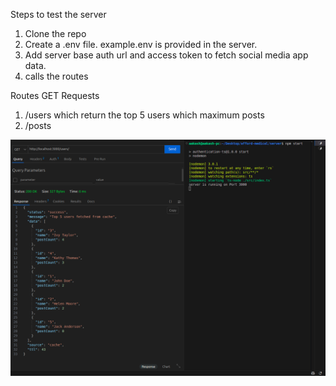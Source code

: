 Steps to test the server 

1. Clone the repo 
2. Create a .env file. example.env is provided in the server.
3. Add server base auth url and access token to fetch social media app data.
4. calls the routes

Routes 
GET Requests
1. /users which return the top 5 users which maximum posts
2. /posts 

![Alt Text](https://raw.githubusercontent.com/aakashahpl/RA2211028010102/master/assests/sample_output.png)

